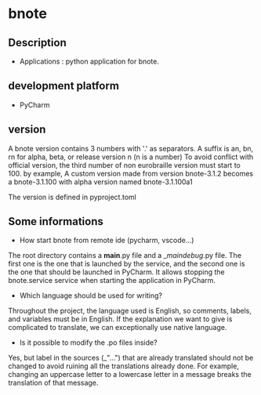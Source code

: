 # bnote

## Description

- Applications : python application for bnote.

## development platform

- PyCharm

## version

A bnote version contains 3 numbers with '.' as separators.
A suffix is an, bn, rn for alpha, beta, or release version n (n is a number)
To avoid conflict with official version, the third number of non eurobraille version must start to 100.
by example, A custom version made from version bnote-3.1.2 becomes a bnote-3.1.100 with alpha version named
bnote-3.1.100a1

The version is defined in pyproject.toml

## Some informations

- How start bnote from remote ide (pycharm, vscode...)

The root directory contains a __main__.py file and a __maindebug_.py file. The first one is the one that is launched by
the service, and the second one is the one that should be launched in PyCharm. It allows stopping the bnote.service
service when starting the application in PyCharm.

- Which language should be used for writing?

Throughout the project, the language used is English, so comments, labels, and variables must be in English. If the
explanation we want to give is complicated to translate, we can exceptionally use native language.

- Is it possible to modify the .po files inside?

Yes, but label in the sources (_"...") that are already translated should not be changed to avoid ruining all the
translations already done. For example, changing an uppercase letter to a lowercase letter in a message breaks the
translation of that message.
